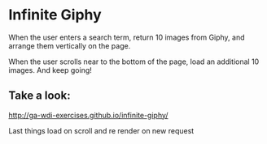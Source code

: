 # Infinite Giphy

When the user enters a search term, return 10 images from Giphy, and arrange them vertically on the page.

When the user scrolls near to the bottom of the page, load an additional 10 images. And keep going!

## Take a look:

http://ga-wdi-exercises.github.io/infinite-giphy/

Last things
    load on scroll and
    re render on new request
